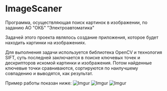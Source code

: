 # ImageScaner
Программа, осуществляющая поиск картинок в изображении, по заданию АО "ОКБ" "Электроавтоматика"

Задачей этого проекта являлось создание приложения, которое будет находить картинки на изображениях. 

Для выполнения задачи используется библиотека OpenCV и технология SIFT, суть последней заключается в поиске
ключевых точек и дескрипторов искомой картинки и изображения. Потом найденные ключевые точки сравниваются, сортируются 
по наилучшему совпадению и выводятся, как результат.

Пример работы показан ниже:
![Imgur](https://i.imgur.com/ZUoxQ9X.png)
![Imgur](https://i.imgur.com/xCKkFaz.png)
![Imgur](https://i.imgur.com/uSIp7oW.png)
